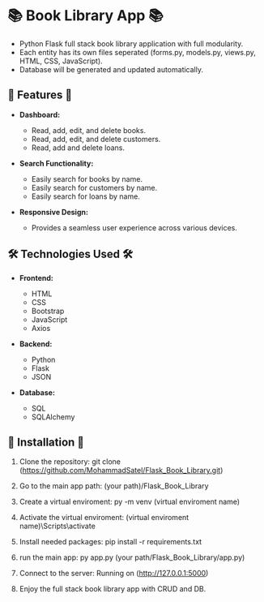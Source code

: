 # 📚 Book Library App 📚

- Python Flask full stack book library application with full modularity.
- Each entity has its own files seperated (forms.py, models.py, views.py, HTML, CSS, JavaScript).
- Database will be generated and updated automatically.


## 🚀 Features 🚀

- **Dashboard:**
  - Read, add, edit, and delete books.
  - Read, add, edit, and delete customers.
  - Read, add and delete loans.

- **Search Functionality:**
  - Easily search for books by name.
  - Easily search for customers by name.
  - Easily search for loans by name.

- **Responsive Design:**
  - Provides a seamless user experience across various devices.

## 🛠️ Technologies Used 🛠️

- **Frontend:**
  - HTML
  - CSS
  - Bootstrap
  - JavaScript
  - Axios

- **Backend:**
  - Python
  - Flask
  - JSON

- **Database:**
  - SQL
  - SQLAlchemy


## 🔧 Installation 🔧

1. Clone the repository:
   git clone (https://github.com/MohammadSatel/Flask_Book_Library.git)

2. Go to the main app path:
   (your path)/Flask_Book_Library

3. Create a virtual enviroment:
   py -m venv (virtual enviroment name)
   
4. Activate the virtual enviroment:
   (virtual enviroment name)\Scripts\activate

5. Install needed packages: 
   pip install -r requirements.txt

6. run the main app:
   py app.py (your path/Flask_Book_Library/app.py)

7. Connect to the server:
   Running on (http://127.0.0.1:5000)

8. Enjoy the full stack book library app with CRUD and DB.

